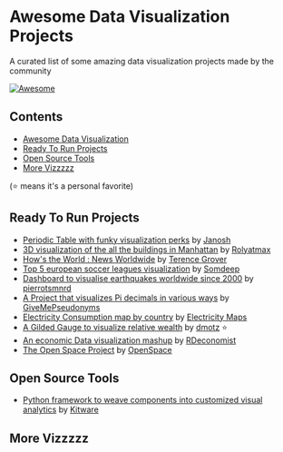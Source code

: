 # Awesome Data Visualization Projects

A curated list of some amazing data visualization projects made by the community

[![Awesome](https://awesome.re/badge.svg)](https://awesome.re)

## Contents

- [Awesome Data Visualization](#awesome-Data-Visualization-Projects)
- [Ready To Run Projects](#Ready-To-Run-Projects)
- [Open Source Tools](#Open-Source-Tools)
- [More Vizzzzz](#More-Vizzzzz)

(⭐️ means it's a personal favorite)

## Ready To Run Projects

- [Periodic Table with funky visualization perks](https://github.com/janosh/elementari) by [Janosh](https://github.com/janosh)
- [3D visualization of the all the buildings in Manhattan](https://github.com/rolyatmax/nyc-buildings) by [Rolyatmax](https://github.com/rolyatmax)
- [How's the World : News Worldwide](https://github.com/TerenceGrover/HSTW) by [Terence Grover](https://github.com/TerenceGrover)
- [Top 5 european soccer leagues visualization](https://github.com/somdeep/Statball) by [Somdeep](https://github.com/somdeep)
- [Dashboard to visualise earthquakes worldwide since 2000](https://github.com/pierrotsmnrd/earthquakes) by [pierrotsmnrd](https://github.com/pierrotsmnrd)
- [A Project that visualizes Pi decimals in various ways](https://github.com/GiveMePseudonyms/PiVisualisations) by [GiveMePseudonyms](https://github.com/GiveMePseudonyms)
- [Electricity Consumption map by country](https://github.com/electricitymaps/electricitymaps-contrib) by [Electricity Maps](https://github.com/electricitymaps)
- [A Gilded Gauge to visualize relative wealth](https://github.com/dmotz/GildedGauge) by [dmotz](https://github.com/dmotz) ⭐️
- [An economic Data visualization mashup](https://github.com/RDeconomist/RDeconomist.github.io) by [RDeconomist](https://github.com/RDeconomist)
- [The Open Space Project](https://github.com/OpenSpace/OpenSpace) by [OpenSpace](https://github.com/OpenSpace)

## Open Source Tools

- [Python framework to weave components into customized visual analytics](https://github.com/Kitware/trame) by [Kitware](https://github.com/Kitware)

## More Vizzzzz
